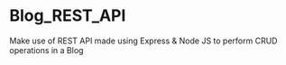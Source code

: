 # Blog_REST_API
Make use of REST API made using Express &amp; Node JS to perform CRUD operations in a Blog
